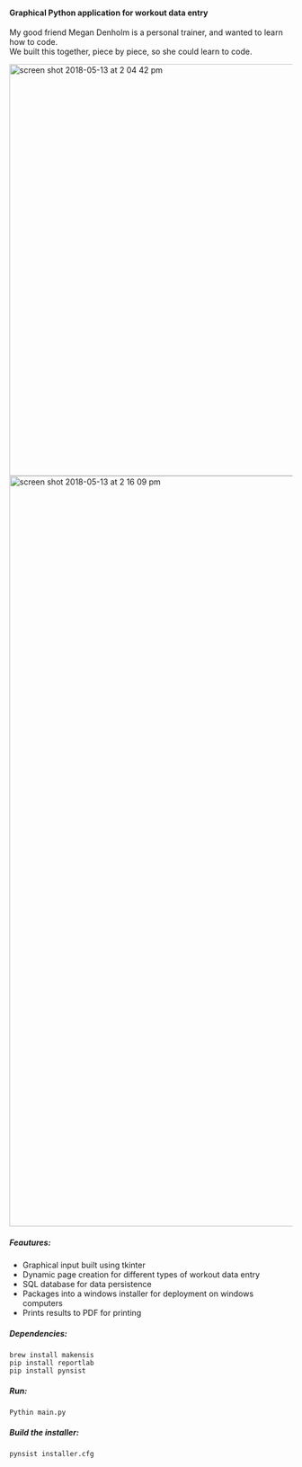 #### Graphical Python application for workout data entry

My good friend Megan Denholm is a personal trainer, and wanted to learn how to code.  
We built this together, piece by piece, so she could learn to code.  
  
 
<img width="733" alt="screen shot 2018-05-13 at 2 04 42 pm" src="https://user-images.githubusercontent.com/6922982/39971846-014dadce-56b8-11e8-9d8c-b999e32634ca.png">
<img width="1336" alt="screen shot 2018-05-13 at 2 16 09 pm" src="https://user-images.githubusercontent.com/6922982/39971858-47319616-56b8-11e8-8fe4-832f5706fe59.png">


##### Feautures:
* Graphical input built using tkinter
* Dynamic page creation for different types of workout data entry
* SQL database for data persistence
* Packages into a windows installer for deployment on windows computers
* Prints results to PDF for printing



##### Dependencies:
```
brew install makensis
pip install reportlab
pip install pynsist
```

##### Run:
```
Pythin main.py
```

##### Build the installer:
```
pynsist installer.cfg
```
 
